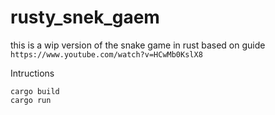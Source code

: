 # rusty_snek_gaem

this is a wip version of the snake game in rust
based on guide `https://www.youtube.com/watch?v=HCwMb0KslX8`

Intructions
```
cargo build
cargo run
```
